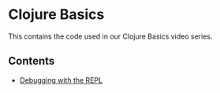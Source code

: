 # Clojure Basics

This contains the code used in our Clojure Basics video series.

## Contents
* [Debugging with the REPL](/debugging-with-the-repl) 

